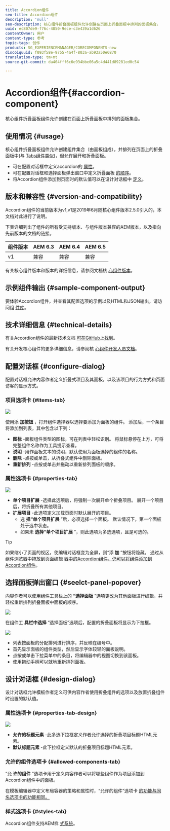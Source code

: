 ```yaml
---
title: Accordion组件
seo-title: Accordion组件
description: 'null'
seo-description: 核心组件折叠面板组件允许创建在页面上折叠面板中排列的面板集合。
uuid: ec807de9-f76c-4850-9ece-c3e439a1d626
contentOwner: 用户
content-type: 参考
topic-tags: 创作
products: SG_EXPERIENCEMANAGER/CORECOMPONENTS-new
discoiquuid: f093f58e-9755-4a4f-803a-ab93a50e6870
translation-type: tm+mt
source-git-commit: da404fff6c6e934bbe06a5c4d441d89281ed0c54

---
```



# Accordion组件{#accordion-component}

核心组件折叠面板组件允许创建在页面上折叠面板中排列的面板集合。

## 使用情况 {#usage}

核心组件折叠面板组件允许创建组件集合（由面板组成），并排列在页面上的折叠面板中(与 [Tabs组件类似](tabs.md))，但允许展开和折叠面板。

* 可在配置对话框中定义accordion的 [属性](#configure-dialog)。
* 可在配置对话框和选择面板弹出窗口中定义折叠面板 [的顺序](#select-planel.md)。
* 将Accordion组件添加到页面时的默认值可以在设计对话框中 [定义](#design-dialog)。

## 版本和兼容性 {#version-and-compatibility}

Accordion组件的当前版本为v1,v1是2019年6月随核心组件版本2.5.0引入的，本文档对此进行了说明。

下表详细列出了组件的所有受支持版本、与组件版本兼容的AEM版本，以及指向先前版本的文档的链接。

| 组件版本 | AEM 6.3 | AEM 6.4 | AEM 6.5 |
|--- |--- |--- |---|
| v1 | 兼容 | 兼容 | 兼容 |

有关核心组件版本和版本的详细信息，请参阅文档核 [心组件版本](versions.md)。

## 示例组件输出 {#sample-component-output}

要体验Accordion组件，并查看其配置选项的示例以及HTML和JSON输出，请访问组 [件库](http://opensource.adobe.com/aem-core-wcm-components/library/accordion.html)。

## 技术详细信息 {#technical-details}

有关Accordion组件的最新技术文档 [可在GitHub上找到](https://github.com/adobe/aem-core-wcm-components/tree/master/content/src/content/jcr_root/apps/core/wcm/components/accordion/v1/accordion)。

有关开发核心组件的更多详细信息，请参阅核 [心组件开发人员文档](developing.md)。

## 配置对话框 {#configure-dialog}

配置对话框允许内容作者定义折叠式项目及其面板，以及该项目的行为方式和页面访客的显示方式。

### 项目选项卡 {#items-tab}

![](assets/screen-shot-2019-06-21-08.26.38.png)

使用添 **加按钮** ，打开组件选择器以选择要添加为面板的组件。 添加后，一个条目将添加到列表，其中包含以下列：

* **图标** -面板组件类型的图标，可在列表中轻松识别。 将鼠标悬停在上方，可将完整组件名称作为工具提示查看。
* **说明** -用作面板文本的说明，默认使用为面板选择的组件的名称。
* **删除** -点按或单击，从折叠式组件中删除面板。
* **重新排列** -点按或单击并拖动以重新排列面板的顺序。

### 属性选项卡 {#properties-tab}

![](assets/screen-shot-2019-06-21-08.26.53.png)

* **单个项目扩展** -选择此选项后，将强制一次展开单个折叠项目。 展开一个项目后，将折叠所有其他项目。
* **扩展项目** -此选项定义加载页面时默认展开的项目。
   * 选 **择“单个项目扩展** ”后，必须选择一个面板。 默认情况下，第一个面板处于选中状态。
   * 如果未 **选择“单个项目扩展** ”，则此选项为多选选项，且是可选的。

>[!TIP]
>
>如果缩小了页面的视区，使编辑对话框变为全屏，则“添 **加** ”按钮将隐藏。 通过从组件浏览器中拖放到页面编辑 [器中的Accordion组件，仍可以将组件添加到Accordion组件](https://helpx.adobe.com/experience-manager/6-5/sites/authoring/using/editing-content.html#InsertingaComponent)。

## 选择面板弹出窗口 {#seelct-panel-popover}

内容作者可以使用组件工具栏上的 **“选择面板** ”选项更改为其他面板进行编辑，并轻松重新排列折叠面板中面板的顺序。

![](assets/screen-shot-2019-06-21-08.49.36.png)

在组件工 **具栏中选择** “选择面板”选项后，配置的折叠面板将显示为下拉框。

![](assets/screen-shot-2019-06-21-08.52.14.png)

* 列表按面板的分配排列进行排序，并反映在编号中。
* 首先显示面板的组件类型，然后显示字体较轻的面板说明。
* 点按或单击下拉菜单中的条目，将编辑器中的视图切换到该面板。
* 使用拖动手柄可以就地重新排列面板。

## 设计对话框 {#design-dialog}

设计对话框允许模板作者定义可供内容作者使用折叠组件的选项以及放置折叠组件时设置的默认值。

### 属性选项卡 {#properties-tab-design}

![](assets/screen-shot-2019-06-21-08.58.11.png)

* **允许的标题元素** -此多选下拉框定义作者允许选择的折叠项目标题HTML元素。
* **默认标题元素** -此下拉框定义默认的折叠项目标题HTML元素。

### 允许的组件选项卡 {#allowed-components-tab}

“允 **许的组件** ”选项卡用于定义内容作者可以将哪些组件作为项目添加到Accordion组件中的面板。

在模板编辑器中定义布局容器的策略和属性时，“允许的组件”选项卡 [的功能与同名选项卡的功能相同。](https://helpx.adobe.com/experience-manager/6-5/sites/authoring/using/templates.html)

### 样式选项卡 {#styles-tab}

Accordion组件支持AEM样 [式系统](authoring.md#component-styling)。
